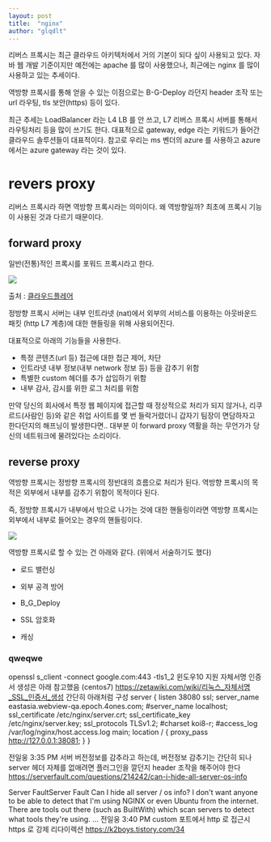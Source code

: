 ```yaml
---
layout: post
title:  "nginx"
author: "glqdlt"
---
```



리버스 프록시는 최근 클라우드 아키텍처에서 거의 기본이 되다 싶이 사용되고 있다. 자바 웹 개발 기준이지만 예전에는 apache 를 많이 사용했으나, 최근에는 nginx 를 많이 사용하고 있는 추세이다. 

역방향 프록시를 통해 얻을 수 있는 이점으로는 B-G-Deploy 라던지 header 조작 또는 url 라우팅, tls 보안(https) 등이 있다.

최근 추세는 LoadBalancer 라는 L4 LB 를 안 쓰고, L7 리버스 프록시 서버를 통해서 라우팅처리 등을 많이 쓰기도 한다. 대표적으로 gateway, edge 라는 키워드가 들어간 클라우드 솔루션들이 대표적이다. 참고로 우리는 ms 벤더의 azure 를 사용하고 azure 에서는 azure gateway 라는 것이 있다.

# revers proxy

리버스 프록시라 하면 역방향 프록시라는 의미이다. 왜 역방향일까? 최초에 프록시 기능이 사용된 것과 다르기 때문이다.

## forward proxy

일반(전통)적인 프록시를 포워드 프록시라고 한다. 

<img src="https://www.cloudflare.com/img/learning/cdn/glossary/reverse-proxy/forward-proxy-flow.svg"/>

출처 : [클라우드플레어](https://www.cloudflare.com/learning/cdn/glossary/reverse-proxy/)

정방향 프록시 서버는 내부 인트라넷 (nat)에서 외부의 서비스를 이용하는 아웃바운드 패킷 (http L7 계층)에 대한 핸들링을 위해 사용되어진다.

대표적으로 아래의 기능들을 사용한다.

- 특정 콘텐츠(url 등) 접근에 대한 접근 제어, 차단
- 인트라넷 내부 정보(내부 network 정보 등) 등을 감추기 위함
- 특별한 custom 헤더를 추가 삽입하기 위함
- 내부 감사, 감시를 위한 로그 처리를 위함

만약 당신의 회사에서 특정 웹 페이지에 접근할 때 정상적으로 처리가 되지 않거나, 리쿠르드(사람인 등)와 같은 취업 사이트를 몇 번 들락거렸더니 갑자기 팀장이 면담하자고 한다던지의 해프닝이 발생한다면.. 대부분 이 forward proxy 역활을 하는 무언가가 당신의 네트워크에 물려있다는 소리이다.

## reverse proxy

역방향 프록시는 정방향 프록시의 정반대의 흐름으로 처리가 된다. 역방향 프록시의 목적은 외부에서 내부를 감추기 위함이 목적이다 된다. 

즉, 정방향 프록시가 내부에서 밖으로 나가는 것에 대한 핸들링이라면 역방향 프록시는 외부에서 내부로 들어오는 경우의 핸들링이다.

<img src="https://www.cloudflare.com/img/learning/cdn/glossary/reverse-proxy/reverse-proxy-flow.svg"/>

역방향 프록시로 할 수 있는 건 아래와 같다. (위에서 서술하기도 했다)

- 로드 밸런싱

- 외부 공격 방어

- B_G_Deploy

- SSL 암호화

- 캐싱



### qweqwe

openssl s_client -connect google.com:443 -tls1_2
윈도우10 지원
자체서명 인증서 생성은 아래 참고했음 (centos7)
https://zetawiki.com/wiki/리눅스_자체서명_SSL_인증서_생성
간단히 아래처럼 구성
server {
   listen       38080 ssl;
   server_name  eastasia.webview-qa.epoch.4ones.com;
   #server_name localhost;
   ssl_certificate /etc/nginx/server.crt;
   ssl_certificate_key /etc/nginx/server.key;
   ssl_protocols TLSv1.2;
   #charset koi8-r;
   #access_log  /var/log/nginx/host.access.log  main;
   location / {
       proxy_pass http://127.0.0.1:38081;
   }
}

전일웅 3:35 PM
서버 버전정보를 감추라고 하는데, 버전정보 감추기는 간단히 되나 server 헤더 자체를 없애려면 플러그인을 깔던지 header 조작을 해주어야 한다
https://serverfault.com/questions/214242/can-i-hide-all-server-os-info

Server FaultServer Fault
Can I hide all server / os info?
I don't want anyone to be able to detect that I'm using NGINX or even Ubuntu from the internet. There are tools out there (such as BuiltWith) which scan servers to detect what tools they're using. ...
전일웅 3:40 PM
custom 포트에서 http 로 접근시 https 로 강제 리다이렉션
https://k2boys.tistory.com/34
